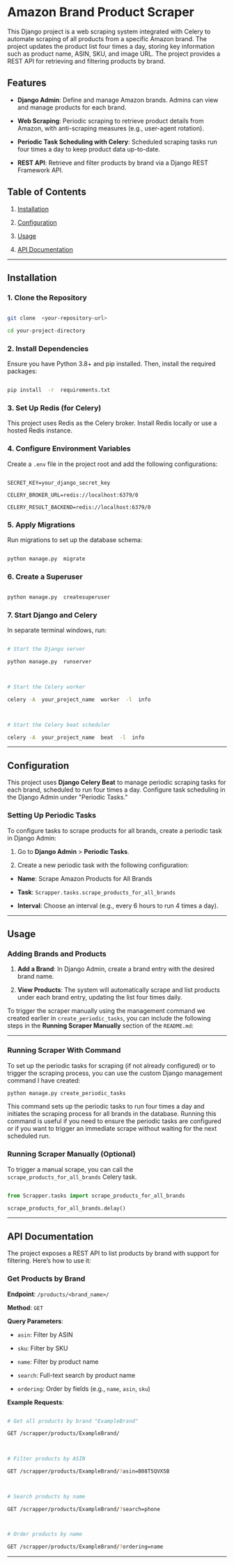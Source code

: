 
# Amazon Brand Product Scraper

  

This Django project is a web scraping system integrated with Celery to automate scraping of all products from a specific Amazon brand. The project updates the product list four times a day, storing key information such as product name, ASIN, SKU, and image URL. The project provides a REST API for retrieving and filtering products by brand.

  

## Features

  

-  **Django Admin**: Define and manage Amazon brands. Admins can view and manage products for each brand.

-  **Web Scraping**: Periodic scraping to retrieve product details from Amazon, with anti-scraping measures (e.g., user-agent rotation).

-  **Periodic Task Scheduling with Celery**: Scheduled scraping tasks run four times a day to keep product data up-to-date.

-  **REST API**: Retrieve and filter products by brand via a Django REST Framework API.

  

## Table of Contents

  

1. [Installation](#installation)

2. [Configuration](#configuration)

3. [Usage](#usage)

4. [API Documentation](#api-documentation)

  
---

  

## Installation

  

### 1. Clone the Repository

  

```bash

git clone  <your-repository-url>

cd your-project-directory

```

  

### 2. Install Dependencies

  

Ensure you have Python 3.8+ and pip installed. Then, install the required packages:

  

```bash

pip install  -r  requirements.txt

```

  

### 3. Set Up Redis (for Celery)

  

This project uses Redis as the Celery broker. Install Redis locally or use a hosted Redis instance.

  

### 4. Configure Environment Variables

  

Create a `.env` file in the project root and add the following configurations:

  

```plaintext

SECRET_KEY=your_django_secret_key

CELERY_BROKER_URL=redis://localhost:6379/0

CELERY_RESULT_BACKEND=redis://localhost:6379/0

```

  

### 5. Apply Migrations

  

Run migrations to set up the database schema:

  

```bash

python manage.py  migrate

```

  

### 6. Create a Superuser

  

```bash

python manage.py  createsuperuser

```

  

### 7. Start Django and Celery

  

In separate terminal windows, run:

  

```bash

# Start the Django server

python manage.py  runserver

  

# Start the Celery worker

celery -A  your_project_name  worker  -l  info

  

# Start the Celery beat scheduler

celery -A  your_project_name  beat  -l  info

```

  

---

  

## Configuration

  

This project uses **Django Celery Beat** to manage periodic scraping tasks for each brand, scheduled to run four times a day. Configure task scheduling in the Django Admin under "Periodic Tasks."

  

### Setting Up Periodic Tasks

  

To configure tasks to scrape products for all brands, create a periodic task in Django Admin:

  

1. Go to **Django Admin** > **Periodic Tasks**.

2. Create a new periodic task with the following configuration:

-  **Name**: Scrape Amazon Products for All Brands

-  **Task**: `Scrapper.tasks.scrape_products_for_all_brands`

-  **Interval**: Choose an interval (e.g., every 6 hours to run 4 times a day).

  

---

  

## Usage

  

### Adding Brands and Products

  

1.  **Add a Brand**: In Django Admin, create a brand entry with the desired brand name.

2.  **View Products**: The system will automatically scrape and list products under each brand entry, updating the list four times daily.

  

To trigger the scraper manually using the management command we created earlier in `create_periodic_tasks`, you can include the following steps in the **Running Scraper Manually** section of the `README.md`:

---

### Running Scraper With Command

To set up the periodic tasks for scraping (if not already configured) or to trigger the scraping process, you can use the custom Django management command I have created:

```bash
python manage.py create_periodic_tasks
```

This command sets up the periodic tasks to run four times a day and initiates the scraping process for all brands in the database. Running this command is useful if you need to ensure the periodic tasks are configured or if you want to trigger an immediate scrape without waiting for the next scheduled run.



### Running Scraper Manually (Optional)

  

To trigger a manual scrape, you can call the `scrape_products_for_all_brands` Celery task.

  

```python

from Scrapper.tasks import scrape_products_for_all_brands

scrape_products_for_all_brands.delay()

```

  

---

  

## API Documentation

  

The project exposes a REST API to list products by brand with support for filtering. Here’s how to use it:

  

### Get Products by Brand

  

**Endpoint**: `/products/<brand_name>/`

  

**Method**: `GET`

  

**Query Parameters**:

-  `asin`: Filter by ASIN

-  `sku`: Filter by SKU

-  `name`: Filter by product name

-  `search`: Full-text search by product name

-  `ordering`: Order by fields (e.g., `name`, `asin`, `sku`)

  

**Example Requests**:

```bash

# Get all products by brand "ExampleBrand"

GET /scrapper/products/ExampleBrand/

  

# Filter products by ASIN

GET /scrapper/products/ExampleBrand/?asin=B08T5QVX5B

  

# Search products by name

GET /scrapper/products/ExampleBrand/?search=phone

  

# Order products by name

GET /scrapper/products/ExampleBrand/?ordering=name

```  


---

  
